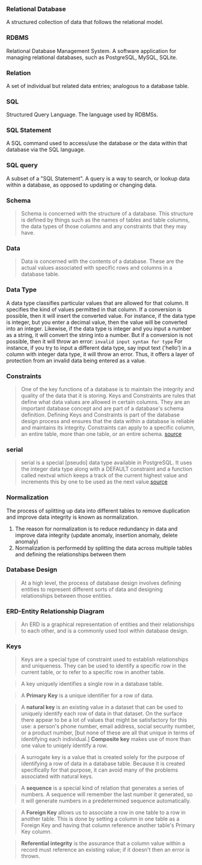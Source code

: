 ### Relational Database 	
A structured collection of data that follows the relational model.

### RDBMS 	
Relational Database Management System. A software application for managing relational databases, such as PostgreSQL, MySQL, SQLite.

### Relation 	
A set of individual but related data entries; analogous to a database table.

### SQL 	
Structured Query Language. The language used by RDBMSs.

### SQL Statement 	
A SQL command used to access/use the database or the data within that database via the SQL language.

### SQL query 	
A subset of a "SQL Statement". A query is a way to search, or lookup data within a database, as opposed to updating or changing data.

### Schema
> Schema is concerned with the structure of a database. This structure is defined by things such as the names of tables and table columns, the data types of those columns and any constraints that they may have.

### Data
> Data is concerned with the contents of a database. These are the actual values associated with specific rows and columns in a database table.

### Data Type
A data type classifies particular values that are allowed for that column. It specifies the kind of values permitted in that column. If a conversion is possible, then it will insert the converted value. For instance, if the data type is integer, but you enter a decimal value, then the value will be converted into an integer. Likewise, if the data type is integer and you input a number as a string, it will convert the string into a number. But if a conversion is not possible, then it will throw an error: `invalid input syntax for type` For instance, if you try to input a different data type, say input text ('hello') in a column with integer data type, it will throw an error. Thus, it offers a layer of protection from an invalid data being entered as a value.

### Constraints
> One of the key functions of a database is to maintain the integrity and quality of the data that it is storing. Keys and Constraints are rules that define what data values are allowed in certain columns. They are an important database concept and are part of a database's schema definition. Defining Keys and Constraints is part of the database design process and ensures that the data within a database is reliable and maintains its integrity. Constraints can apply to a specific column, an entire table, more than one table, or an entire schema. [source](https://launchschool.com/books/sql/read/create_table)

### serial
> serial is a special [pseudo] data type available in PostgreSQL. It uses the integer data type along with a DEFAULT constraint and a function called nextval which keeps a track of the current highest value and increments this by one to be used as the next value.[source](https://launchschool.com/books/sql/read/create_table)

### Normalization
The process of splitting up data into different tables to remove duplication and improve data integrity is known as normalization.

1. The reason for normalization is to reduce redundancy in data and improve data integrity (update anomaly, insertion anomaly, delete anomaly)
2. Normalization is performedd by splitting the data across multiple tables and defining the relationships between them

### Database Design
> At a high level, the process of database design involves defining entities to represent different sorts of data and designing relationships between those entities.

### ERD-Entity Relationship Diagram
> An ERD is a graphical representation of entities and their relationships to each other, and is a commonly used tool within database design.

### Keys
> Keys are a special type of constraint used to establish relationships and uniqueness. They can be used to identify a specific row in the current table, or to refer to a specific row in another table. 

> A key uniquely identifies a single row in a database table.

> A __Primary Key__ is a unique identifier for a row of data.

> A __natural key__ is an existing value in a dataset that can be used to uniquely identify each row of data in that dataset. On the surface there appear to be a lot of values that might be satisfactory for this use: a person's phone number, email address, social security number, or a product number, [but none of these are all that unique in terms of identifying each individual.]
> __Composite key__ makes use of more than one value to uniqely identify a row.

> A surrogate key is a value that is created solely for the purpose of identifying a row of data in a database table. Because it is created specifically for that purpose, it can avoid many of the problems associated with natural keys.

> A __sequence__ is a special kind of relation that generates a series of numbers. A sequence will remember the last number it generated, so it will generate numbers in a predetermined sequence automatically.

> A __Foreign Key__ allows us to associate a row in one table to a row in another table. This is done by setting a column in one table as a Foreign Key and having that column reference another table's Primary Key column.

> __Referential integrity__ is the assurance that a column value within a record must reference an existing value; if it doesn't then an error is thrown. 
